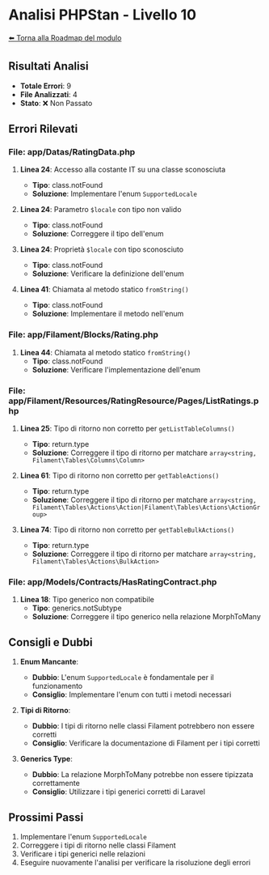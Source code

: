 # Analisi PHPStan - Livello 10

[⬅️ Torna alla Roadmap del modulo](../roadmap.md)


## Risultati Analisi
- **Totale Errori**: 9
- **File Analizzati**: 4
- **Stato**: ❌ Non Passato

## Errori Rilevati

### File: app/Datas/RatingData.php
1. **Linea 24**: Accesso alla costante IT su una classe sconosciuta
   - **Tipo**: class.notFound
   - **Soluzione**: Implementare l'enum `SupportedLocale`

2. **Linea 24**: Parametro `$locale` con tipo non valido
   - **Tipo**: class.notFound
   - **Soluzione**: Correggere il tipo dell'enum

3. **Linea 24**: Proprietà `$locale` con tipo sconosciuto
   - **Tipo**: class.notFound
   - **Soluzione**: Verificare la definizione dell'enum

4. **Linea 41**: Chiamata al metodo statico `fromString()`
   - **Tipo**: class.notFound
   - **Soluzione**: Implementare il metodo nell'enum

### File: app/Filament/Blocks/Rating.php
1. **Linea 44**: Chiamata al metodo statico `fromString()`
   - **Tipo**: class.notFound
   - **Soluzione**: Verificare l'implementazione dell'enum

### File: app/Filament/Resources/RatingResource/Pages/ListRatings.php
1. **Linea 25**: Tipo di ritorno non corretto per `getListTableColumns()`
   - **Tipo**: return.type
   - **Soluzione**: Correggere il tipo di ritorno per matchare `array<string, Filament\Tables\Columns\Column>`

2. **Linea 61**: Tipo di ritorno non corretto per `getTableActions()`
   - **Tipo**: return.type
   - **Soluzione**: Correggere il tipo di ritorno per matchare `array<string, Filament\Tables\Actions\Action|Filament\Tables\Actions\ActionGroup>`

3. **Linea 74**: Tipo di ritorno non corretto per `getTableBulkActions()`
   - **Tipo**: return.type
   - **Soluzione**: Correggere il tipo di ritorno per matchare `array<string, Filament\Tables\Actions\BulkAction>`

### File: app/Models/Contracts/HasRatingContract.php
1. **Linea 18**: Tipo generico non compatibile
   - **Tipo**: generics.notSubtype
   - **Soluzione**: Correggere il tipo generico nella relazione MorphToMany

## Consigli e Dubbi
1. **Enum Mancante**: 
   - **Dubbio**: L'enum `SupportedLocale` è fondamentale per il funzionamento
   - **Consiglio**: Implementare l'enum con tutti i metodi necessari

2. **Tipi di Ritorno**:
   - **Dubbio**: I tipi di ritorno nelle classi Filament potrebbero non essere corretti
   - **Consiglio**: Verificare la documentazione di Filament per i tipi corretti

3. **Generics Type**:
   - **Dubbio**: La relazione MorphToMany potrebbe non essere tipizzata correttamente
   - **Consiglio**: Utilizzare i tipi generici corretti di Laravel

## Prossimi Passi
1. Implementare l'enum `SupportedLocale`
2. Correggere i tipi di ritorno nelle classi Filament
3. Verificare i tipi generici nelle relazioni
4. Eseguire nuovamente l'analisi per verificare la risoluzione degli errori 

